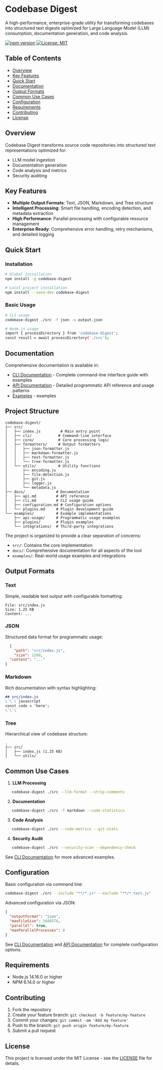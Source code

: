 # Codebase Digest

A high-performance, enterprise-grade utility for transforming codebases into structured text digests optimized for Large Language Model (LLM) consumption, documentation generation, and code analysis.

[![npm version](https://img.shields.io/npm/v/codebase-digest.svg)](https://www.npmjs.com/package/codebase-digest)
[![License: MIT](https://img.shields.io/badge/License-MIT-blue.svg)](https://opensource.org/licenses/MIT)

## Table of Contents

- [Overview](#overview)
- [Key Features](#key-features)
- [Quick Start](#quick-start)
- [Documentation](#documentation)
- [Output Formats](#output-formats)
- [Common Use Cases](#common-use-cases)
- [Configuration](#configuration)
- [Requirements](#requirements)
- [Contributing](#contributing)
- [License](#license)

## Overview

Codebase Digest transforms source code repositories into structured text representations optimized for:
- LLM model ingestion
- Documentation generation
- Code analysis and metrics
- Security auditing

## Key Features

- **Multiple Output Formats**: Text, JSON, Markdown, and Tree structure
- **Intelligent Processing**: Smart file handling, encoding detection, and metadata extraction
- **High Performance**: Parallel processing with configurable resource management
- **Enterprise Ready**: Comprehensive error handling, retry mechanisms, and detailed logging

## Quick Start

### Installation

```bash
# Global installation
npm install -g codebase-digest

# Local project installation
npm install --save-dev codebase-digest
```

### Basic Usage

```bash
# CLI usage
codebase-digest ./src -f json -o output.json

# Node.js usage
import { processDirectory } from 'codebase-digest';
const result = await processDirectory('./src');
```

## Documentation

Comprehensive documentation is available in:
- [CLI Documentation](./docs/cli.md) - Complete command-line interface guide with examples
- [API Documentation](./docs/api.md) - Detailed programmatic API reference and usage patterns
- [Examples](./examples) - examples

## Project Structure

```
codebase-digest/
├── src/
│   ├── index.js         # Main entry point
│   ├── cli/            # Command-line interface
│   ├── core/           # Core processing logic
│   ├── formatters/     # Output formatters
│   │   ├── json-formatter.js
│   │   ├── markdown-formatter.js
│   │   ├── text-formatter.js
│   │   └── tree-formatter.js
│   └── utils/          # Utility functions
│       ├── encoding.js
│       ├── file-detection.js
│       ├── git.js
│       ├── logger.js
│       └── metadata.js
├── docs/              # Documentation
│   ├── api.md         # API reference
│   ├── cli.md         # CLI usage guide
│   ├── configuration.md # Configuration options
│   └── plugins.md     # Plugin development guide
└── examples/          # Example implementations
    ├── api-usage/     # Programmatic usage examples
    ├── plugins/       # Plugin examples
    └── integrations/  # Third-party integrations
```

The project is organized to provide a clear separation of concerns:
- `src/`: Contains the core implementation
- `docs/`: Comprehensive documentation for all aspects of the tool
- `examples/`: Real-world usage examples and integrations

## Output Formats

### Text
Simple, readable text output with configurable formatting:
```
File: src/index.js
Size: 1.25 KB
Content: ...
```

### JSON
Structured data format for programmatic usage:
```json
  {
    "path": "src/index.js",
    "size": 1280,
  "content": "..."
}
```

### Markdown
Rich documentation with syntax highlighting:
```markdown
## src/index.js
\`\`\`javascript
const code = 'here';
\`\`\`
```

### Tree
Hierarchical view of codebase structure:
```
.
├── src/
│   ├── index.js (1.25 KB)
│   └── utils/
```

## Common Use Cases

1. **LLM Processing**
```bash
   codebase-digest ./src --llm-format --strip-comments
   ```

2. **Documentation**
```bash
   codebase-digest ./src -f markdown --code-statistics
   ```

3. **Code Analysis**
```bash
   codebase-digest ./src --code-metrics --git-stats
   ```

4. **Security Audit**
```bash
   codebase-digest ./src --security-scan --dependency-check
   ```

See [CLI Documentation](CLI.md) for more advanced examples.

## Configuration

Basic configuration via command line:
```bash
codebase-digest ./src --include "**/*.js" --exclude "**/*.test.js"
```

Advanced configuration via JSON:
```json
{
  "outputFormat": "json",
  "maxFileSize": 1048576,
  "parallel": true,
  "maxParallelProcesses": 8
}
```

See [CLI Documentation](CLI.md) and [API Documentation](API.md) for complete configuration options.

## Requirements

- Node.js 14.16.0 or higher
- NPM 6.14.0 or higher

## Contributing

1. Fork the repository
2. Create your feature branch: `git checkout -b feature/my-feature`
3. Commit your changes: `git commit -am 'Add my feature'`
4. Push to the branch: `git push origin feature/my-feature`
5. Submit a pull request

## License

This project is licensed under the MIT License - see the [LICENSE](LICENSE) file for details.

